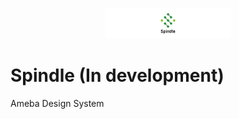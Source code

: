 <p align="center">
  <a href="https://github.com/herablog/spindle/">
    <img alt="Spindle" width="200" src="./docs/images/spindle-logo.png">
  </a>
</p>

# Spindle (In development)

Ameba Design System
